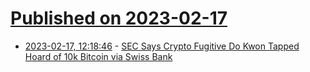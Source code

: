 # [Published on 2023-02-17](index.md)

* [2023-02-17, 12:18:46](https://news.ycombinator.com/item?id=34833770) - [SEC Says Crypto Fugitive Do Kwon Tapped Hoard of 10k Bitcoin via Swiss Bank](https://www.bloomberg.com/news/articles/2023-02-17/crypto-fugitive-do-kwon-tapped-hoard-of-10-000-bitcoin-via-swiss-bank-sec-says)
